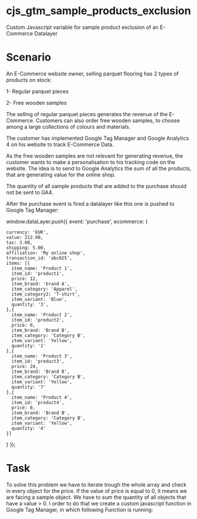 # cjs_gtm_sample_products_exclusion

Custom Javascript variable for sample product exclusion of an E-Commerce Datalayer

# Scenario

An E-Commerce website owner, selling parquet flooring has 2 types of products on stock:

1- Regular parquet pieces

2- Free wooden samples

The selling of regular parquet pieces generates the revenue of the E-Commerce. Customers can also order free wooden samples, to choose among a large collections of colours and materials.

The customer has implemented Google Tag Manager and Google Analytics 4 on his website to track E-Commerce Data.

As the free wooden samples are not relevant for generating revenue, the customer wants to make a personalisation to his tracking code on the website. The idea is to send to Google Analytics the sum of all the products, that are generating value for the online shop.

The quantity of all sample products that are added to the purchase should not be sent to GA4.

After the purchase event is fired a datalayer like this one is pushed to Google Tag Manager:

window.dataLayer.push({
  event: 'purchase',
  ecommerce: {
	
    currency: 'EUR',
    value: 212.00,
    tax: 3.00,
    shipping: 5.00,
    affiliation: 'My online shop',
    transaction_id: 'abc025',
    items: [{
      item_name: 'Product 1',
      item_id: 'product1',
      price: 12,
      item_brand: 'brand A',
      item_category: 'Apparel',
      item_category2: 'T-shirt',
      item_variant: 'Blue',
      quantity: '3',
    },{
      item_name: 'Product 2',
      item_id: 'product2',
      price: 0,
      item_brand: 'Brand B',
      item_category: 'Category B',
      item_variant: 'Yellow',
      quantity: '1'
    },{
      item_name: 'Product 3',
      item_id: 'product3',
      price: 24,
      item_brand: 'Brand B',
      item_category: 'Category B',
      item_variant: 'Yellow',
      quantity: '7'
    },{
      item_name: 'Product 4',
      item_id: 'product4',
      price: 0,
      item_brand: 'Brand B',
      item_category: 'Category B',
      item_variant: 'Yellow',
      quantity: '4'
    }]
  }
});


# Task

To solve this problem we have to iterate trough the whole array and check in every object for the price. If the value of price is equal to 0, it means we are facing a sample object. We have to sum the quantity of all objects that have a value > 0. I order to do that we create a custom javascript function in Google Tag Manager, in which following Function is running:

